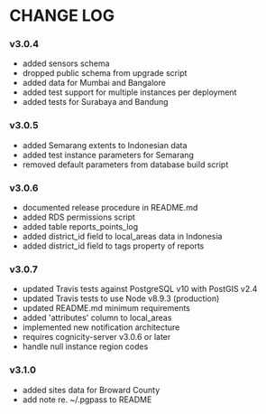 CHANGE LOG
==========

### v3.0.4
- added sensors schema
- dropped public schema from upgrade script
- added data for Mumbai and Bangalore
- added test support for multiple instances per deployment
- added tests for Surabaya and Bandung

### v3.0.5
- added Semarang extents to Indonesian data
- added test instance parameters for Semarang
- removed default parameters from database build script

### v3.0.6
- documented release procedure in README.md
- added RDS permissions script
- added table reports_points_log
- added district_id field to local_areas data in Indonesia
- added district_id field to tags property of reports

### v3.0.7
- updated Travis tests against PostgreSQL v10 with PostGIS v2.4
- updated Travis tests to use Node v8.9.3 (production)
- updated README.md minimum requirements
- added 'attributes' column to local_areas
- implemented new notification architecture
- requires cognicity-server v3.0.6 or later
- handle null instance region codes

### v3.1.0
- added sites data for Broward County
- add note re. ~/.pgpass to README
